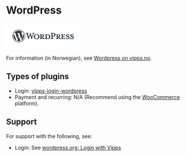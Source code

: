 <!-- START_METADATA
---
hide_table_of_contents: true
pagination_next: null
pagination_prev: null
---
END_METADATA -->

# WordPress

![Wordpress logo](images/wordpress.png)

For information (in Norwegian), see [Wordpress on vipps.no](https://www.vipps.no/produkter-og-tjenester/bedrift/ta-betalt-paa-nett/ta-betalt-paa-nett/woocommerce/).

## Types of plugins

* Login: [vipps-login-wordpress](https://github.com/vippsas/vipps-login-wordpress)
* Payment and recurring: N/A (Recommend using the [WooCommerce](../woocommerce/README.md) platform).

## Support

For support with the following, see:

* Login: See [wordpress.org: Login with Vipps](https://wordpress.org/support/plugin/login-with-vipps/)
